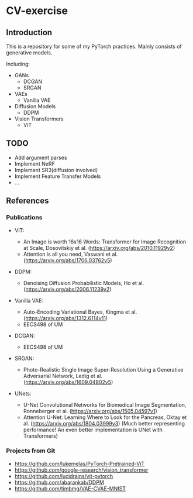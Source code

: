 # CV-exercise
## Introduction
This is a repository for some of my PyTorch practices. Mainly consists of generative models.

Including:

+ GANs
	* DCGAN
	* SRGAN
+ VAEs
	* Vanilla VAE
+ Diffusion Models
	* DDPM
+ Vision Transformers
	* ViT

## TODO
* Add argument parses
* Implement NeRF
* Implement SR3(diffusion involved)
* Implement Feature Transfer Models
* ...

## References
### Publications
* ViT: 
   * An Image is worth 16x16 Words: Transformer for Image Recognition at Scale, Dosovitskiy et al. (https://arxiv.org/abs/2010.11929v2)
   * Attention is all you need, Vaswani et al. (https://arxiv.org/abs/1706.03762v5)

* DDPM:
   * Denoising Diffusion Probabilistic Models, Ho et al. (https://arxiv.org/abs/2006.11239v2)

* Vanilla VAE:
   * Auto-Encoding Variational Bayes, Kingma et al. (https://arxiv.org/abs/1312.6114v11)
   * EECS498 of UM

* DCGAN:
   * EECS498 of UM

* SRGAN:
   * Photo-Realistic Single Image Super-Resolution Using a Generative Adversarial Network, Ledig et al. (https://arxiv.org/abs/1609.04802v5)

* UNets:
   * U-Net Convolutional Networks for Biomedical Image Segmentation, Ronneberger et al. (https://arxiv.org/abs/1505.04597v1)
   * Attention U-Net: Learning Where to Look for the Pancreas, Oktay et al. (https://arxiv.org/abs/1804.03999v3) (Much better representing performance! An even better implementation is UNet with Transformers)

### Projects from Git
* https://github.com/lukemelas/PyTorch-Pretrained-ViT
* https://github.com/google-research/vision_transformer
* https://github.com/lucidrains/vit-pytorch
* https://github.com/abarankab/DDPM
* https://github.com/timbmg/VAE-CVAE-MNIST